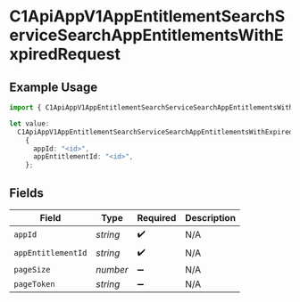 # C1ApiAppV1AppEntitlementSearchServiceSearchAppEntitlementsWithExpiredRequest

## Example Usage

```typescript
import { C1ApiAppV1AppEntitlementSearchServiceSearchAppEntitlementsWithExpiredRequest } from "conductorone-sdk-typescript/sdk/models/operations";

let value:
  C1ApiAppV1AppEntitlementSearchServiceSearchAppEntitlementsWithExpiredRequest =
    {
      appId: "<id>",
      appEntitlementId: "<id>",
    };
```

## Fields

| Field              | Type               | Required           | Description        |
| ------------------ | ------------------ | ------------------ | ------------------ |
| `appId`            | *string*           | :heavy_check_mark: | N/A                |
| `appEntitlementId` | *string*           | :heavy_check_mark: | N/A                |
| `pageSize`         | *number*           | :heavy_minus_sign: | N/A                |
| `pageToken`        | *string*           | :heavy_minus_sign: | N/A                |